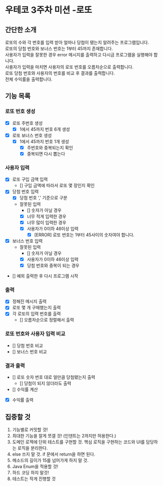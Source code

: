 # 우테코 3주차 미션 -로또
## 간단한 소개
로또의 수와 각 번호를 입력 받아 얼마나 당첨이 됐는지 알려주는 프로그램입니다.<br/>
로또의 당첨 번호와 보너스 번호는 1부터 45까지 존재합니다.<br/>
사용자가 입력을 잘못한 경우 error 메시지를 출력하고 다시금 프로그램을 실행해야 합니다.<br/>
사용자가 입력을 마치면 사용자의 로또 번호를 오름차순으로 출력합니다.<br/>
로또 당첨 번호와 사용자의 번호를 비교 후 결과를 출력합니다.<br/>
전체 수익률을 출력합니다.
## 기능 목록
### 로또 번호 생성
- [x] 로또 주번호 생성
  - [x] 1에서 45까지 번호 6개 생성
- [x] 로또 보너스 번호 생성
  - [x] 1에서 45까지 번호 1개 생성
    - [x] 주번호와 중복되는지 확인
    - [x] 중복되면 다시 뽑는다
### 사용자 입력
- [x] 로또 구입 금액 입력
  - [] 구입 금액에 따라서 로또 몇 장인지 확인
- [x] 당첨 번호 입력
    - [x] 당첨 번호 ',' 기준으로 구분
    - 잘못된 입력
      - [] 숫자가 아닐 경우
      - [x] 너무 적게 입력한 경우
      - [x] 너무 많이 입력한 경우
      - [x] 사용자가 0이하 46이상 입력
        - [x] [ERROR] 로또 번호는 1부터 45사이의 숫자여야 합니다. 
- [x] 보너스 번호 입력
  - 잘못된 입력
    - [] 숫자가 아닐 경우
    - [x] 사용자가 0이하 46이상 입력
    - [x] 당첨 번호와 중복이 되는 경우
- [] 예외 출력한 후 다시 프로그램 시작 
### 출력
- [x] 정해진 메시지 출력
- [x] 로또 몇 개 구매했는지 출력
- [x] 각 로또의 입력 번호를 출력
  - [] 오름차순으로 정렬해서 출력 
### 로또 번호와 사용자 입력 비교
- [] 당첨 번호 비교
- [] 보너스 번호 비교
### 결과 출력
- [] 로또 숫자 번호 대로 얼만큼 당첨됐는지 출력
  - [] 당첨이 되지 않더라도 출력
- [] 수익률 계산
- [x] 수익률 출력 
## 집중할 것
1. 기능별로 커밋할 것!
2. 최대한 기능을 잘게 쪼갤 것! (인덴트는 2까지만 허용한다.)
3. 도메인 로젝에 단위 테스트를 구현할 것. 핵심 로직을 구현하는 코드와 UI를 담당하는 로직을 분리한다.
4. else 쓰지 말 것. if 문에서 return을 하면 된다.
5. 메소드의 길이가 15를 넘어가게 하지 말 것.
6. Java Enum을 적용할 것!
7. 하드 코딩 하지 말것!
8. 테스트는 작게 진행할 것